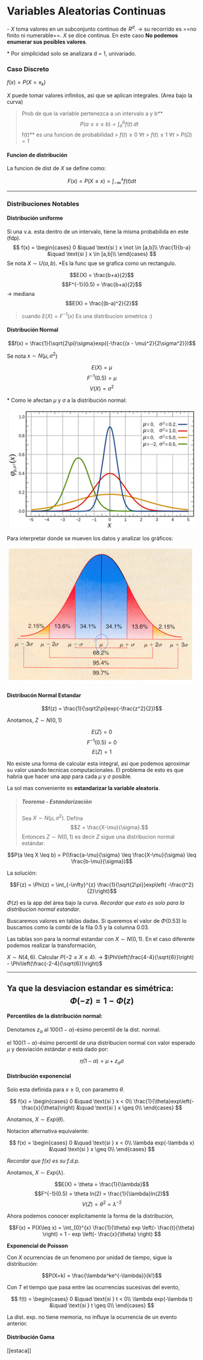 # Variables Aleatorias Continuas

\- $X$ toma valores en un subconjunto continuo de $\!R^d$. -> su recorrido es ==no finito ni numerable==. $X$ se dice continua. En este caso **No podemos enumerar sus posibles valores**.
 
 \* Por simplicidad solo se analizara d = 1, univariado.
 
 ### Caso Discreto
 
 $f(x) = P(X = x_k)$
 
 $X$ puede tomar valores infinitos, asi que se aplican integrales. (Area bajo la curva)
 
 >Prob de que la variable pertenezca a un intervalo a y b**
 >$$P(a \leq x \leq b) = \int_{a}^{b} f(t) \,dt$$
 > f(t)** es una funcion de probabilidad
	 > $f(t) \geq 0$        $\forall t$
	 > $f(t) \leq 1$        $\forall t$
	 > $P(\Omega) = 1$

#### Funcion de distribución

La funcion de dist de $X$ se define como:

$$F(x) = P(X \leq x) = \int_{-\infty}^{x}f(t)dt$$

---

### Distribuciones Notables

#### Distribución uniforme

Si una v.a. esta dentro de un intervalo, tiene la misma probabilida en este (fdp).
$$  
f(x) = 
     \begin{cases}
       0 &\quad \text{si } x \not \in [a,b]\\
       \frac{1}{b-a} &\quad \text{si } x \in [a,b]\\
     \end{cases}
$$
 Se nota $X \sim U(a,b)$.
 *Es la func que se grafica como un rectangulo.
 
 $$E(X) = \frac{b+a}{2}$$
 $$F^{-1}(0.5) = \frac{b+a}{2}$$ -> mediana
 $$E(X) = \frac{(b-a)^2}{2}$$
 >cuando $E(X) = F^{-1}(x)$ Es una distribucion simetrica :)
 #### Distribución Normal

$$f(x) = \frac{1}{\sqrt{2\pi}\sigma}exp({-\frac{(x - \mu)^2}{2\sigma^2}})$$

Se nota $x \sim N(\mu , \sigma^2$)

 $$E(X) = \mu$$
 $$F^{-1}(0.5) = \mu$$ 
 $$V(X) = \sigma^2$$
 
 \* Como le afectan $\mu$ y $\sigma$ a la distribución normal:

![](distNormal.png)

Para interpretar donde se mueven los datos y analizar los gráficos:

![](distNormal2.png)


#### Distribucón  Normal Estandar

$$f(z) = \frac{1}{\sqrt2\pi}exp(-\frac{z^2}{2})$$

Anotamos, $Z \sim N(0,1)$

 $$E(Z) = 0$$
 $$F^{-1}(0.5) = 0$$ 
 $$E(Z) = 1$$

No existe una forma de calcular esta integral, asi que podemos aproximar su valor usando tecnicas computacionales. El problema de esto es que habria que hacer una app para cada $\mu$ y $\sigma$ posible.

La sol mas conveniente es **estandarizar la variable aleatoria**.

>##### Teorema - Estandarización
>Sea $X \sim N(\mu,\sigma^2)$. Defina
>$$Z = \frac{X-\mu}{\sigma}.$$
>Entonces $Z \sim N(0,1)$ es decir $Z$ sigue una distribucion normal estándar. 

$$P(a \leq X \leq b) = P(\frac{a-\mu}{\sigma} \leq \frac{X-\mu}{\sigma} \leq \frac{b-\mu}{\sigma})$$

La solución:

$$F(z) = \Phi(z) = \int_{-\infty}^{z} \frac{1}{\sqrt{2\pi}}exp\left( -\frac{t^2}{2}\right)$$

$\Phi(z)$ es la app del área  bajo la curva. *Recordar que esto es solo para la distribucion normal estandar*. 

Buscaremos valores en tablas dadas. 
Si queremos el valor de $\Phi(0.53)$ lo buscamos como la combi de la fila 0.5 y la columna 0.03.

Las tablas son para la normal estandar con $X\sim N(0,1)$. En el caso diferente podemos realizar la transformación,

$X \sim N(4,6).$ Calcular $P(-2 \leq X \leq 4)$. -> $\Phi\left(\frac{4-4}{\sqrt{6}}\right) - \Phi\left(\frac{-2-4}{\sqrt{6}}\right)$

---

Ya que la desviacion estandar es simétrica:
$$\Phi(-z) = 1 - \Phi(z)$$
---

#### Percentiles de la distribución normal:

Denotamos $z_\alpha$ al $100 (1-\alpha)$-ésimo percentil de la dist. normal.

el $100 (1-\alpha)$-ésimo percentil de una distribucion normal con valor esperado $\mu$ y desviación estándar $\sigma$ está dado por:

$$\eta(1 -\alpha) = \mu + z_\alpha \sigma$$

#### Distribución exponencial

Solo esta definida para $x \geq 0$, con parametro $\theta$.

$$  
f(x) = 
     \begin{cases}
       0 &\quad \text{si } x < 0\\
       \frac{1}{\theta}exp\left(-\frac{x}{\theta}\right) &\quad \text{si } x \geq 0\\
     \end{cases}
$$

Anotamos, $X \sim Exp( \theta)$.

Notacion alternativa equivalente:

$$  
f(x) = 
     \begin{cases}
       0 &\quad \text{si } x < 0\\
       \lambda exp(-\lambda x) &\quad \text{si } x \geq 0\\
     \end{cases}
$$

*Recordar que f(x) es su f.d.p.*

Anotamos, $X \sim Exp( \lambda)$.

 $$E(X) = \theta = \frac{1}{\lambda}$$
 $$F^{-1}(0.5) = \theta ln(2) = \frac{1}{\lambda}ln(2)$$ 
 $$V(Z) = \theta ^2 = \lambda ^{-2}$$

Ahora podemos conocer explicitamente la forma de la distribución,

$$F(x) = P(X\leq x) = \int_{0}^{x} \frac{1}{\theta} exp \left(- \frac{t}{\theta} \right) = 1 - exp \left(- \frac{x}{\theta} \right) $$

**Exponencial de Poisson**

Con $X$ ocurrencias de un fenomeno por unidad de tiempo, sigue la distribución:

$$P(X=k) = \frac{\lambda^ke^{-\lambda}}{k!}$$

Con $T$ el tiempo que pasa entre las ocurrencias sucesivas del evento,

$$  
f(t) = 
     \begin{cases}
       0 &\quad \text{si } t < 0\\
       \lambda exp(-\lambda t) &\quad \text{si } t \geq 0\\
     \end{cases}
$$

La dist. exp. no tiene memoria,  no influye la ocurrencia de un evento anterior.

#### Distribución Gama


[[estaca]]